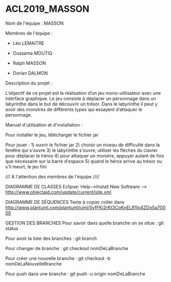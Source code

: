 # ACL2019_MASSON

Nom de l'équipe : MASSON

Membres de l'équipe : 
- Léo LEMAITRE
- Oussama MOUTIQ
- Ralph MASSON

- Dorian DALMON

Description du projet : 

   L’objectif  de  ce  projet  est  la  réalisation  d’un jeu  mono-utilisateur  avec  une  interface graphique.  Le  jeu  consiste  à  déplacer  un  personnage  dans  un  labyrinthe  dans  le  but  de découvrir un trésor. Dans le labyrinthe il peut y avoir des monstres de différents types qui essayent d’attaquer le personnage.

Manuel d'utilisation et d'installation :

   Pour installer le jeu, télécharger le fichier jar 
   
   Pour jouer : 
     1) ouvrir le fichier jar
     2) choisir un niveau de difficulté dans la fenêtre qui s'ouvre
     3) le labyrinthe s'ouvre, utiliser les flèches du clavier pour déplacer le héros 
     4) pour attaquer un monstre, appuyer autant de fois que nécessaire sur la barre d'espace
     5) quand le héros arrive au trésor ou s'il meurt, le jeu fini 







/// A l'attention des membres de l'équipe  ////

DIAGRAMME DE CLASSES 
  Eclipse: Help-->Install New Software --> http://www.objectaid.com/update/current/site.xml

DIAGRAMME DE SÉQUENCES
  Texte à copier coller dans http://www.plantuml.com/plantuml/uml/SyfFKj2rKt3CoKnELR1Io4ZDoSa70000

GESTION DES BRANCHES
  Pour savoir dans quelle branche on se situe : git status

  Pour avoir la liste des branches : git branch

  Pour changer de branche : git checkout nomDeLaBranche

  Pour créer une nouvelle branche  : git checkout -b nomDeLaNouvelleBranche

  Pour push dans une branche : git push -u origin nomDeLaBranche


